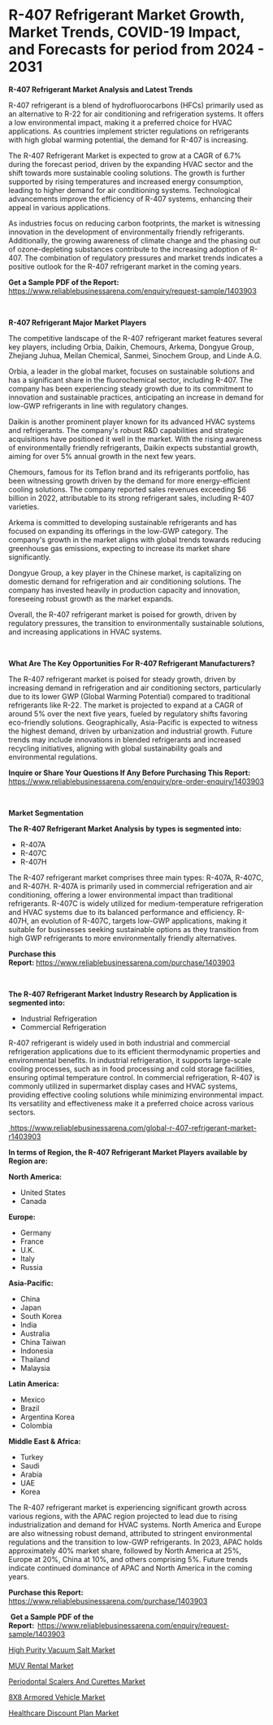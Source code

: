 <p><h1>R-407 Refrigerant Market Growth, Market Trends, COVID-19 Impact, and Forecasts for period from 2024 - 2031</h1></p><p><strong>R-407 Refrigerant Market Analysis and Latest Trends</strong></p>
<p><p>R-407 refrigerant is a blend of hydrofluorocarbons (HFCs) primarily used as an alternative to R-22 for air conditioning and refrigeration systems. It offers a low environmental impact, making it a preferred choice for HVAC applications. As countries implement stricter regulations on refrigerants with high global warming potential, the demand for R-407 is increasing.</p><p>The R-407 Refrigerant Market is expected to grow at a CAGR of 6.7% during the forecast period, driven by the expanding HVAC sector and the shift towards more sustainable cooling solutions. The growth is further supported by rising temperatures and increased energy consumption, leading to higher demand for air conditioning systems. Technological advancements improve the efficiency of R-407 systems, enhancing their appeal in various applications.</p><p>As industries focus on reducing carbon footprints, the market is witnessing innovation in the development of environmentally friendly refrigerants. Additionally, the growing awareness of climate change and the phasing out of ozone-depleting substances contribute to the increasing adoption of R-407. The combination of regulatory pressures and market trends indicates a positive outlook for the R-407 refrigerant market in the coming years.</p></p>
<p><strong>Get a Sample PDF of the Report:&nbsp;</strong> <a href="https://www.reliablebusinessarena.com/enquiry/request-sample/1403903?utm_campaign=1556&utm_medium=2&utm_source=Github&utm_content=ia&utm_term=23102024&utm_id=r-407-refrigerant">https://www.reliablebusinessarena.com/enquiry/request-sample/1403903</a></p>
<p>&nbsp;</p>
<p><strong>R-407 Refrigerant Major Market Players</strong></p>
<p><p>The competitive landscape of the R-407 refrigerant market features several key players, including Orbia, Daikin, Chemours, Arkema, Dongyue Group, Zhejiang Juhua, Meilan Chemical, Sanmei, Sinochem Group, and Linde A.G. </p><p>Orbia, a leader in the global market, focuses on sustainable solutions and has a significant share in the fluorochemical sector, including R-407. The company has been experiencing steady growth due to its commitment to innovation and sustainable practices, anticipating an increase in demand for low-GWP refrigerants in line with regulatory changes.</p><p>Daikin is another prominent player known for its advanced HVAC systems and refrigerants. The company's robust R&D capabilities and strategic acquisitions have positioned it well in the market. With the rising awareness of environmentally friendly refrigerants, Daikin expects substantial growth, aiming for over 5% annual growth in the next few years.</p><p>Chemours, famous for its Teflon brand and its refrigerants portfolio, has been witnessing growth driven by the demand for more energy-efficient cooling solutions. The company reported sales revenues exceeding $6 billion in 2022, attributable to its strong refrigerant sales, including R-407 varieties.</p><p>Arkema is committed to developing sustainable refrigerants and has focused on expanding its offerings in the low-GWP category. The company's growth in the market aligns with global trends towards reducing greenhouse gas emissions, expecting to increase its market share significantly.</p><p>Dongyue Group, a key player in the Chinese market, is capitalizing on domestic demand for refrigeration and air conditioning solutions. The company has invested heavily in production capacity and innovation, foreseeing robust growth as the market expands.</p><p>Overall, the R-407 refrigerant market is poised for growth, driven by regulatory pressures, the transition to environmentally sustainable solutions, and increasing applications in HVAC systems.</p></p>
<p>&nbsp;</p>
<p><strong>What Are The Key Opportunities For R-407 Refrigerant Manufacturers?</strong></p>
<p><p>The R-407 refrigerant market is poised for steady growth, driven by increasing demand in refrigeration and air conditioning sectors, particularly due to its lower GWP (Global Warming Potential) compared to traditional refrigerants like R-22. The market is projected to expand at a CAGR of around 5% over the next five years, fueled by regulatory shifts favoring eco-friendly solutions. Geographically, Asia-Pacific is expected to witness the highest demand, driven by urbanization and industrial growth. Future trends may include innovations in blended refrigerants and increased recycling initiatives, aligning with global sustainability goals and environmental regulations.</p></p>
<p><strong>Inquire or Share Your Questions If Any Before Purchasing This Report:</strong> <a href="https://www.reliablebusinessarena.com/enquiry/pre-order-enquiry/1403903?utm_campaign=1556&utm_medium=2&utm_source=Github&utm_content=ia&utm_term=23102024&utm_id=r-407-refrigerant">https://www.reliablebusinessarena.com/enquiry/pre-order-enquiry/1403903</a></p>
<p>&nbsp;</p>
<p><strong>Market Segmentation</strong></p>
<p><strong>The R-407 Refrigerant Market Analysis by types is segmented into:</strong></p>
<p><ul><li>R-407A</li><li>R-407C</li><li>R-407H</li></ul></p>
<p><p>The R-407 refrigerant market comprises three main types: R-407A, R-407C, and R-407H. R-407A is primarily used in commercial refrigeration and air conditioning, offering a lower environmental impact than traditional refrigerants. R-407C is widely utilized for medium-temperature refrigeration and HVAC systems due to its balanced performance and efficiency. R-407H, an evolution of R-407C, targets low-GWP applications, making it suitable for businesses seeking sustainable options as they transition from high GWP refrigerants to more environmentally friendly alternatives.</p></p>
<p><strong>Purchase this Report:&nbsp;</strong><a href="https://www.reliablebusinessarena.com/purchase/1403903?utm_campaign=1556&utm_medium=2&utm_source=Github&utm_content=ia&utm_term=23102024&utm_id=r-407-refrigerant">https://www.reliablebusinessarena.com/purchase/1403903</a></p>
<p>&nbsp;</p>
<p><strong>The R-407 Refrigerant Market Industry Research by Application is segmented into:</strong></p>
<p><ul><li>Industrial Refrigeration</li><li>Commercial Refrigeration</li></ul></p>
<p><p>R-407 refrigerant is widely used in both industrial and commercial refrigeration applications due to its efficient thermodynamic properties and environmental benefits. In industrial refrigeration, it supports large-scale cooling processes, such as in food processing and cold storage facilities, ensuring optimal temperature control. In commercial refrigeration, R-407 is commonly utilized in supermarket display cases and HVAC systems, providing effective cooling solutions while minimizing environmental impact. Its versatility and effectiveness make it a preferred choice across various sectors.</p></p>
<p><a href="https://www.reliablebusinessarena.com/global-r-407-refrigerant-market-r1403903?utm_campaign=1556&utm_medium=2&utm_source=Github&utm_content=ia&utm_term=23102024&utm_id=r-407-refrigerant">&nbsp;https://www.reliablebusinessarena.com/global-r-407-refrigerant-market-r1403903</a></p>
<p><strong>In terms of Region, the R-407 Refrigerant Market Players available by Region are:</strong></p>
<p>
    <p> <strong> North America: </strong>
        <ul>
            <li>United States</li>
            <li>Canada</li>
        </ul>
        </p> 
    <p> <strong> Europe: </strong>
        <ul>
            <li>Germany</li>
            <li>France</li>
            <li>U.K.</li>
            <li>Italy</li>
            <li>Russia</li>
        </ul>
        </p> 
    <p> <strong> Asia-Pacific: </strong>
        <ul>
            <li>China</li>
            <li>Japan</li>
            <li>South Korea</li>
            <li>India</li>
            <li>Australia</li>
            <li>China Taiwan</li>
            <li>Indonesia</li>
            <li>Thailand</li>
            <li>Malaysia</li>
        </ul>
        </p> 
    <p> <strong> Latin America: </strong>
        <ul>
            <li>Mexico</li>
            <li>Brazil</li>
            <li>Argentina Korea</li>
            <li>Colombia</li>
        </ul>
        </p> 
    <p> <strong> Middle East & Africa: </strong>
        <ul>
            <li>Turkey</li>
            <li>Saudi</li>
            <li>Arabia</li>
            <li>UAE</li>
            <li>Korea</li>
        </ul>
    </p>
    </p>
<p><p>The R-407 refrigerant market is experiencing significant growth across various regions, with the APAC region projected to lead due to rising industrialization and demand for HVAC systems. North America and Europe are also witnessing robust demand, attributed to stringent environmental regulations and the transition to low-GWP refrigerants. In 2023, APAC holds approximately 40% market share, followed by North America at 25%, Europe at 20%, China at 10%, and others comprising 5%. Future trends indicate continued dominance of APAC and North America in the coming years.</p></p>
<p><strong>Purchase this Report: </strong><a href="https://www.reliablebusinessarena.com/purchase/1403903?utm_campaign=1556&utm_medium=2&utm_source=Github&utm_content=ia&utm_term=23102024&utm_id=r-407-refrigerant">https://www.reliablebusinessarena.com/purchase/1403903</a></p>
<p>&nbsp;<strong>Get a Sample PDF of the Report:&nbsp;&nbsp;</strong><a href="https://www.reliablebusinessarena.com/enquiry/request-sample/1403903?utm_campaign=1556&utm_medium=2&utm_source=Github&utm_content=ia&utm_term=23102024&utm_id=r-407-refrigerant">https://www.reliablebusinessarena.com/enquiry/request-sample/1403903</a></p>
<p><strong></strong></p>
<p><p><a href="https://github.com/rahu1506/Market-Research-Report-List-6/blob/main/high-purity-vacuum-salt-market.md?utm_campaign=1556&utm_medium=2&utm_source=Github&utm_content=ia&utm_term=23102024&utm_id=r-407-refrigerant">High Purity Vacuum Salt Market</a></p><p><a href="https://www.linkedin.com/pulse/muv-rental-market-size-segmentation-trends-growth-analysis-2xzec?utm_campaign=1556&utm_medium=2&utm_source=Github&utm_content=ia&utm_term=23102024&utm_id=r-407-refrigerant">MUV Rental Market</a></p><p><a href="https://www.linkedin.com/pulse/global-periodontal-scalers-curettes-market-analysis-key-trends-9rw8c?utm_campaign=1556&utm_medium=2&utm_source=Github&utm_content=ia&utm_term=23102024&utm_id=r-407-refrigerant">Periodontal Scalers And Curettes Market</a></p><p><a href="https://www.linkedin.com/pulse/8x8-armored-vehicle-market-size-growth-trends-statistics-edeyc?utm_campaign=1556&utm_medium=2&utm_source=Github&utm_content=ia&utm_term=23102024&utm_id=r-407-refrigerant">8X8 Armored Vehicle Market</a></p><p><a href="https://www.linkedin.com/pulse/exploring-healthcare-discount-plan-market-dynamics-revenue-analysis-mdpfe?utm_campaign=1556&utm_medium=2&utm_source=Github&utm_content=ia&utm_term=23102024&utm_id=r-407-refrigerant">Healthcare Discount Plan Market</a></p></p>